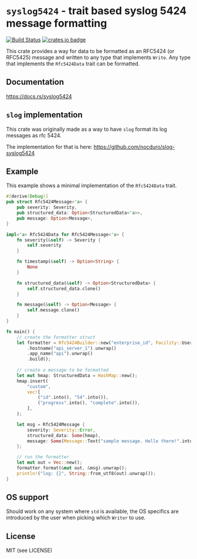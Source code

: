 # `syslog5424` - trait based syslog 5424 message formatting
[![Build Status](https://dev.azure.com/nocduro/syslog5424/_apis/build/status/syslog5424-CI)](https://dev.azure.com/nocduro/syslog5424/_build/latest?definitionId=2)
[![crates.io badge](https://img.shields.io/crates/v/syslog5424.svg)](https://crates.io/crates/syslog5424)

This crate provides a way for data to be formatted as an RFC5424 (or RFC5425) message and written to any type that implements `Write`. 
Any type that implements the `Rfc5424Data` trait can be formatted.

## Documentation
https://docs.rs/syslog5424

## `slog` implementation
This crate was originally made as a way to have `slog` format its log messages as rfc 5424.

The implementation for that is here: https://github.com/nocduro/slog-syslog5424


## Example
This example shows a minimal implementation of the `Rfc5424Data` trait.
```rust
#[derive(Debug)]
pub struct Rfc5424Message<'a> {
    pub severity: Severity,
    pub structured_data: Option<StructuredData<'a>>,
    pub message: Option<Message>,
}

impl<'a> Rfc5424Data for Rfc5424Message<'a> {
    fn severity(&self) -> Severity {
        self.severity
    }

    fn timestamp(&self) -> Option<String> {
        None
    }

    fn structured_data(&self) -> Option<StructuredData> {
        self.structured_data.clone()
    }

    fn message(&self) -> Option<Message> {
        self.message.clone()
    }
}

fn main() {
    // create the formatter struct
    let formatter = Rfc5424Builder::new("enterprise_id", Facility::User)
        .hostname("api_server_1").unwrap()
        .app_name("api").unwrap()
        .build();
    
    // create a message to be formatted
    let mut hmap: StructuredData = HashMap::new();
    hmap.insert(
        "custom",
        vec![
            ("id".into(), "54".into()),
            ("progress".into(), "complete".into()),
        ],
    );

    let msg = Rfc5424Message {
        severity: Severity::Error,
        structured_data: Some(hmap),
        message: Some(Message::Text("sample message. Hello there!".into())),
    };

    // run the formatter
    let mut out = Vec::new();
    formatter.format(&mut out, &msg).unwrap();
    println!("log: {}", String::from_utf8(out).unwrap());
}
```

## OS support
Should work on any system where `std` is available, the OS specifics are introduced by the user when picking which `Writer` to use.

## License
MIT (see LICENSE)
